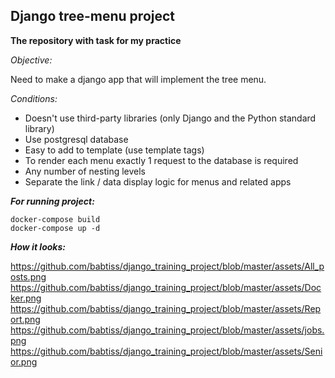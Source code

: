 ## **Django tree-menu project**
**The repository with task for my practice**

_Objective:_ 

Need to make a django app that will implement the tree menu.

_Conditions:_

- Doesn't use third-party libraries (only Django and the Python standard library)
- Use postgresql database
- Easy to add to template (use template tags)
- To render each menu exactly 1 request to the database is required
- Any number of nesting levels
- Separate the link / data display logic for menus and related apps

**_For running project:_**

    docker-compose build
    docker-compose up -d
    
**_How it looks:_**
    
https://github.com/babtiss/django_training_project/blob/master/assets/All_posts.png
https://github.com/babtiss/django_training_project/blob/master/assets/Docker.png
https://github.com/babtiss/django_training_project/blob/master/assets/Report.png
https://github.com/babtiss/django_training_project/blob/master/assets/jobs.png
https://github.com/babtiss/django_training_project/blob/master/assets/Senior.png
    
